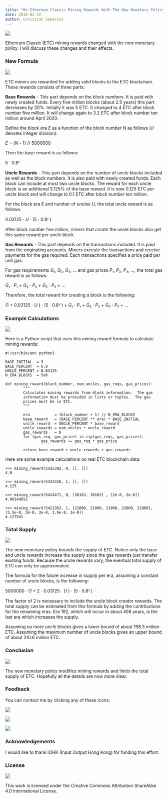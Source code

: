 ```yaml
---
title: "On Ethereum Classic Mining Rewards With The New Monetary Policy"
date: 2018-02-22
author: Christian Seberino
---
```


![](https://cdn-images-1.medium.com/max/800/1*vFht2pfMD7lijWCGDpNEJA.png)

Ethereum Classic (ETC) mining rewards changed with the new monetary policy. I
will discuss these changes and their effects.

### New Formula

![](https://cdn-images-1.medium.com/max/800/1*94Fy4Fxt6Vtn24QMT78WrQ.jpeg)

ETC miners are rewarded for adding valid blocks to the ETC blockchain. These
rewards consists of three parts:

**Base Rewards** - This part depends on the block numbers. It is paid with newly
created funds. Every five million blocks (about 2.5 years) this part decreases
by 20%. Initially it was 5 ETC. It changed to 4 ETC after block number five
million. It will change again to 3.2 ETC after block number ten million around
April 2020.

Define the block era *E* as a function of the block number *N* as follows (//
denotes integer division):

*E* = (*N* - 1) // 5000000

Then the base reward is as follows:

5 ⋅ 0.8*ᴱ*

**Uncle Rewards** - This part depends on the number of uncle blocks included as
well as the block numbers. It is also paid with newly created funds. Each block
can include at most two uncle blocks. The reward for each uncle block is an
additional 3.125% of the base reward. It is now 0.125 ETC per uncle block and
will change to 0.1 ETC after block number ten million.

For the block era *E* and number of uncles *U*, the total uncle reward is as
follows:

0.03125 ⋅ *U* ⋅ (5 ⋅ 0.8*ᴱ* )

After block number five million, miners that *create* the uncle blocks also get
this same reward per uncle block.

**Gas Rewards** - This part depends on the transactions included. It is paid
from the originating accounts. Miners execute the transactions and receive
payments for the gas required. Each transactions specifies a price paid per unit
gas.

For gas requirements *G*₁, *G*₂, *G*₃, … and gas prices *P*₁, *P*₂, *P*₃, …, the
total gas reward is as follows:

*G*₁ ⋅ *P*₁ + *G*₂ ⋅ *P*₂ + *G*₃ ⋅ *P*₃ + …

Therefore, the total reward for creating a block is the following:

(1 + 0.03125 ⋅ *U* ) ⋅ (5 ⋅ 0.8*ᴱ* ) + *G*₁ ⋅ *P*₁ + *G*₂ ⋅ *P*₂ + *G*₃ ⋅
*P*₃ + …

### Example Calculations

![](https://cdn-images-1.medium.com/max/800/1*CBy2Wk7IbkpmUgDkOwAceg.jpeg)

Here is a Python script that uses this mining reward formula to calculate mining
rewards:

    #!/usr/bin/env python3

    BASE_INITIAL  = 5
    BASE_PERCENT  = 0.8
    UNCLE_PERCENT = 0.03125
    N_ERA_BLOCKS  = 5e6

    def mining_reward(block_number, num_uncles, gas_reqs, gas_prices):
            """
            Calculates mining rewards from block information.  The gas
            information must be provided in lists or tuples.  The gas
            prices must be in ETC.
            """

            era           = (block_number + 1) // N_ERA_BLOCKS
            base_reward   = (BASE_PERCENT ** era) * BASE_INITIAL
            uncle_reward  = UNCLE_PERCENT * base_reward
            uncle_rewards = num_uncles * uncle_reward
            gas_rewards   = 0
            for (gas_req, gas_price) in zip(gas_reqs, gas_prices):
                    gas_rewards += gas_req * gas_price

            return base_reward + uncle_rewards + gas_rewards

Here are some example calculations on real ETC blockchain data:

    >>> mining_reward(5425392, 0, [], [])
    4.0

    >>> mining_reward(5423326, 1, [], [])
    4.125

    >>> mining_reward(5424471, 0, [36163, 36163] , [2e-8, 2e-8])
    4.00144652

    >>> mining_reward(5421363, 1, [21000, 21000, 21000, 21000, 21000], [5.5e-8, 2e-8, 2e-8, 1.6e-8, 1e-8])
    4.127541

### Total Supply

![](https://cdn-images-1.medium.com/max/800/1*CI_LeLWUYbgI4AuYp3mj6A.png)

The new monetary policy bounds the supply of ETC. Notice only the base and uncle
rewards increase the supply since the gas rewards just transfer existing funds.
Because the uncle rewards vary, the eventual total supply of ETC can only be
approximated.

The formula for the future increase in supply per era, assuming a constant
number of uncle blocks, is the following:

5000000 ⋅ (1 + 2 ⋅ 0.03125 ⋅ *U* ) ⋅ (5 ⋅ 0.8*ᴱ* )

The factor of 2 is necessary to include the uncle block creator rewards. The
total supply can be estimated from this formula by adding the contributions for
the remaining eras. Era 192, which will occur in about 456 years, is the last
era which increases the supply.

Assuming no more uncle blocks gives a lower bound of about 198.3 million ETC.
Assuming the maximum number of uncle blocks gives an upper bound of about 210.6
million ETC.

### Conclusion

![](https://cdn-images-1.medium.com/max/800/1*8EYoI0_aQoGf6OCPsLK_GQ.jpeg)

The new monetary policy modifies mining rewards and limits the total supply of
ETC. Hopefully all the details are now more clear.

### Feedback

You can contact me by clicking any of these icons:

![](https://cdn-images-1.medium.com/max/800/0*eoFC6QOWZ--bCngK.png)

![](https://cdn-images-1.medium.com/max/800/0*i3CwTFEKUnKYHMf0.png)

![](https://cdn-images-1.medium.com/max/800/0*HQj6HSHxE7pkIBjk.png)

### Acknowledgements

I would like to thank IOHK (Input Output Hong Kong) for funding this effort.

### License

![](https://cdn-images-1.medium.com/max/800/0*hocpUZXBcjzNJeQ2.png)

This work is licensed under the Creative Commons Attribution ShareAlike 4.0
International License.
